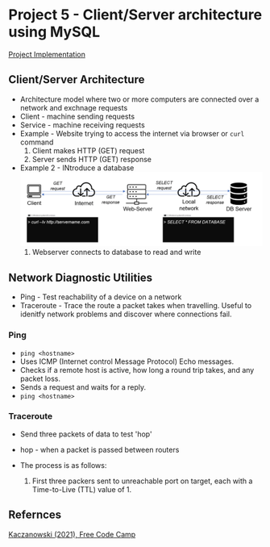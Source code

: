 # Project 5 - Client/Server architecture using MySQL

[Project Implementation](https://github.com/A-Ahmed100216/LAMP_Stack_Implementation/blob/main/Project5/Implementation.md)

## Client/Server Architecture
* Architecture model where two or more computers are connected over a network and exchnage requests 
* Client - machine sending requests 
* Service - machine receiving requests 
* Example - Website trying to access the internet via browser or `curl` command
    1. Client makes HTTP (GET) request
    2. Server sends HTTP (GET) response 
* Example 2 - INtroduce a database
![Example 2](/Project5/images/example2.png)
    1. Webserver connects to database to read and write 

## Network Diagnostic Utilities
* Ping - Test reachability of a device on a network 
* Traceroute - Trace the route a packet takes when travelling. Useful to idenitfy network problems and discover where connections fail. 
### Ping 
* `ping <hostname>`
* Uses ICMP (Internet control Message Protocol) Echo messages.
* Checks if a remote host is active, how long a round trip takes, and any packet loss.
* Sends a request and waits for a reply.
* `ping <hostname>`

### Traceroute
* Send three packets of data to test 'hop'
* hop - when a packet is passed between routers
* The process is as follows:

    1. First three packers sent to unreachable port on target, each with a Time-to-Live (TTL) value of 1.
    


## Refernces
[Kaczanowski (2021), Free Code Camp](https://www.freecodecamp.org/news/traceroute-and-ping/)